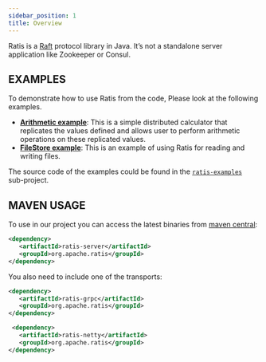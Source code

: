 ```yaml
---
sidebar_position: 1
title: Overview
---
```


Ratis is a [Raft](https://raft.github.io/) protocol library in Java. It’s not a standalone server application like Zookeeper or Consul.

## EXAMPLES

To demonstrate how to use Ratis from the code, Please look at the following examples.

*   [**Arithmetic example**](https://github.com/apache/ratis/tree/master/ratis-examples/src/main/java/org/apache/ratis/examples/arithmetic): This is a simple distributed calculator that replicates the values defined and allows user to perform arithmetic operations on these replicated values.
*   [**FileStore example**](https://github.com/apache/ratis/tree/master/ratis-examples/src/main/java/org/apache/ratis/examples/filestore): This is an example of using Ratis for reading and writing files.

The source code of the examples could be found in the [`ratis-examples`](https://github.com/apache/ratis/tree/master/ratis-examples) sub-project.

## MAVEN USAGE

To use in our project you can access the latest binaries from [maven central](https://search.maven.org/search?q=g:org.apache.ratis):

```xml
<dependency>
   <artifactId>ratis-server</artifactId>
   <groupId>org.apache.ratis</groupId>
</dependency>
```

You also need to include one of the transports:

```xml
<dependency>
   <artifactId>ratis-grpc</artifactId>
   <groupId>org.apache.ratis</groupId>
</dependency>
```

```xml
 <dependency>
   <artifactId>ratis-netty</artifactId>
   <groupId>org.apache.ratis</groupId>
</dependency>
```


